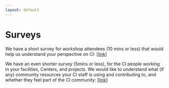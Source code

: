```yaml
---
layout: default
---
```


<style>
td:nth-of-type(1) {
    width:18em;
}
td:nth-of-type(2) {
    width:18em;
}
td:nth-of-type(3) {
    width:34em;
}
</style>

# Surveys


We have a short survey for workshop attendees (10 mins or less) that would help us understand your perspective on CI: [<a href="https://docs.google.com/forms/d/e/1FAIpQLSc474NTrWAPV3TylWqrnWhDtYxyfr-axtKCNYAoOy7sFCcchQ/viewform?vc=0&c=0&w=1&usp=mail_form_link">link</a>]

We have an even shorter survey (5mins or less), for the CI people working in your facilities, Centers, and projects. We would like to understand what (if any) community resources your CI staff is using and contributing to, and whether they feel part of the CI community: [<a href="https://docs.google.com/forms/d/e/1FAIpQLSeY6wmq-oFJKZTaE9rHwMBMC89DVvpVgpI3xTCglcmB7-QbUw/viewform?vc=0&c=0&w=1&usp=mail_form_link">link</a>]

